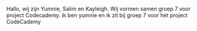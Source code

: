 Hallo, wij zijn Yumnie, Salim en Kayleigh. Wij vormen samen groep 7 voor project Codecademy.
ik ben yumnie en ik zit bij groep 7 voor het project CodeCademy
